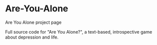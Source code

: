 # Are-You-Alone
Are You Alone project page

Full source code for "Are You Alone?", a text-based, introspective game about depression and life. 
